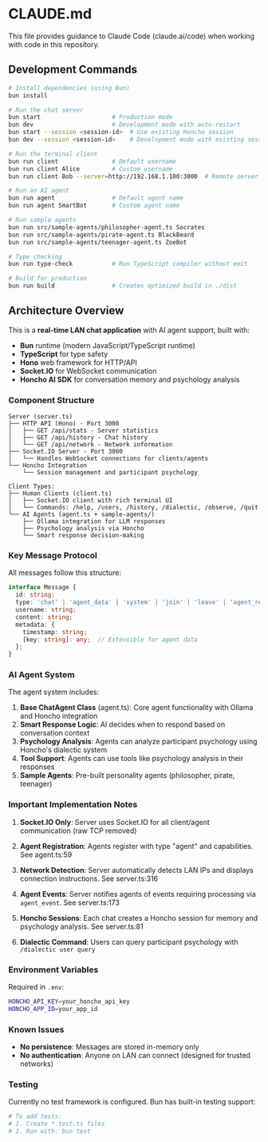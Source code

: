 # CLAUDE.md

This file provides guidance to Claude Code (claude.ai/code) when working with code in this repository.

## Development Commands

```bash
# Install dependencies (using Bun)
bun install

# Run the chat server
bun start                    # Production mode
bun dev                      # Development mode with auto-restart
bun start --session <session-id>  # Use existing Honcho session
bun dev --session <session-id>    # Development mode with existing session

# Run the terminal client
bun run client               # Default username
bun run client Alice         # Custom username
bun run client Bob --server=http://192.168.1.100:3000  # Remote server

# Run an AI agent
bun run agent                # Default agent name
bun run agent SmartBot       # Custom agent name

# Run sample agents
bun run src/sample-agents/philosopher-agent.ts Socrates
bun run src/sample-agents/pirate-agent.ts BlackBeard
bun run src/sample-agents/teenager-agent.ts ZoeBot

# Type checking
bun run type-check           # Run TypeScript compiler without emit

# Build for production
bun run build                # Creates optimized build in ./dist
```

## Architecture Overview

This is a **real-time LAN chat application** with AI agent support, built with:
- **Bun** runtime (modern JavaScript/TypeScript runtime)
- **TypeScript** for type safety
- **Hono** web framework for HTTP/API
- **Socket.IO** for WebSocket communication
- **Honcho AI SDK** for conversation memory and psychology analysis

### Component Structure

```
Server (server.ts)
├── HTTP API (Hono) - Port 3000
│   ├── GET /api/stats - Server statistics
│   ├── GET /api/history - Chat history
│   └── GET /api/network - Network information
├── Socket.IO Server - Port 3000
│   └── Handles WebSocket connections for clients/agents
└── Honcho Integration
    └── Session management and participant psychology

Client Types:
├── Human Clients (client.ts)
│   ├── Socket.IO client with rich terminal UI
│   └── Commands: /help, /users, /history, /dialectic, /observe, /quit
└── AI Agents (agent.ts + sample-agents/)
    ├── Ollama integration for LLM responses
    ├── Psychology analysis via Honcho
    └── Smart response decision-making
```

### Key Message Protocol

All messages follow this structure:
```typescript
interface Message {
  id: string;
  type: 'chat' | 'agent_data' | 'system' | 'join' | 'leave' | 'agent_response';
  username: string;
  content: string;
  metadata: {
    timestamp: string;
    [key: string]: any;  // Extensible for agent data
  };
}
```

### AI Agent System

The agent system includes:

1. **Base ChatAgent Class** (agent.ts): Core agent functionality with Ollama and Honcho integration
2. **Smart Response Logic**: AI decides when to respond based on conversation context
3. **Psychology Analysis**: Agents can analyze participant psychology using Honcho's dialectic system
4. **Tool Support**: Agents can use tools like psychology analysis in their responses
5. **Sample Agents**: Pre-built personality agents (philosopher, pirate, teenager)

### Important Implementation Notes

1. **Socket.IO Only**: Server uses Socket.IO for all client/agent communication (raw TCP removed)

2. **Agent Registration**: Agents register with type "agent" and capabilities. See agent.ts:59

3. **Network Detection**: Server automatically detects LAN IPs and displays connection instructions. See server.ts:316

4. **Agent Events**: Server notifies agents of events requiring processing via `agent_event`. See server.ts:173

5. **Honcho Sessions**: Each chat creates a Honcho session for memory and psychology analysis. See server.ts:81

6. **Dialectic Command**: Users can query participant psychology with `/dialectic user query`

### Environment Variables

Required in `.env`:
```bash
HONCHO_API_KEY=your_honcho_api_key
HONCHO_APP_ID=your_app_id
```

### Known Issues

- **No persistence**: Messages are stored in-memory only
- **No authentication**: Anyone on LAN can connect (designed for trusted networks)

### Testing

Currently no test framework is configured. Bun has built-in testing support:
```bash
# To add tests:
# 1. Create *.test.ts files
# 2. Run with: bun test
```